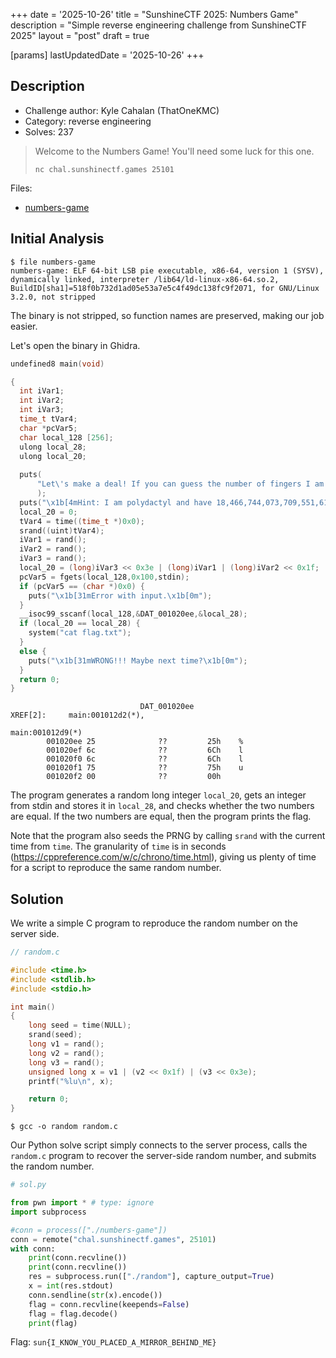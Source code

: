 +++
date = '2025-10-26'
title = "SunshineCTF 2025: Numbers Game"
description = "Simple reverse engineering challenge from SunshineCTF 2025"
layout = "post"
draft = true

[params]
lastUpdatedDate = '2025-10-26'
+++

## Description

* Challenge author: Kyle Cahalan (ThatOneKMC)
* Category: reverse engineering
* Solves: 237

> Welcome to the Numbers Game! You'll need some luck for this one.
>
> `nc chal.sunshinectf.games 25101`

Files:
* [numbers-game](/sunshine2025/numbers-game)

## Initial Analysis

```
$ file numbers-game
numbers-game: ELF 64-bit LSB pie executable, x86-64, version 1 (SYSV), dynamically linked, interpreter /lib64/ld-linux-x86-64.so.2, BuildID[sha1]=518f0b732d1ad05e53a7e5c4f49dc138fc9f2071, for GNU/Linux 3.2.0, not stripped
```

The binary is not stripped, so function names are preserved, making our job easier.

Let's open the binary in Ghidra.

```c
undefined8 main(void)

{
  int iVar1;
  int iVar2;
  int iVar3;
  time_t tVar4;
  char *pcVar5;
  char local_128 [256];
  ulong local_28;
  ulong local_20;
  
  puts(
      "Let\'s make a deal! If you can guess the number of fingers I am holding up behind my back, I\ 'll let you have my flag.\x1b[0m"
      );
  puts("\x1b[4mHint: I am polydactyl and have 18,466,744,073,709,551,615 fingers.\x1b[0m");
  local_20 = 0;
  tVar4 = time((time_t *)0x0);
  srand((uint)tVar4);
  iVar1 = rand();
  iVar2 = rand();
  iVar3 = rand();
  local_20 = (long)iVar3 << 0x3e | (long)iVar1 | (long)iVar2 << 0x1f;
  pcVar5 = fgets(local_128,0x100,stdin);
  if (pcVar5 == (char *)0x0) {
    puts("\x1b[31mError with input.\x1b[0m");
  }
  __isoc99_sscanf(local_128,&DAT_001020ee,&local_28);
  if (local_20 == local_28) {
    system("cat flag.txt");
  }
  else {
    puts("\x1b[31mWRONG!!! Maybe next time?\x1b[0m");
  }
  return 0;
}
```

```
                             DAT_001020ee                                    XREF[2]:     main:001012d2(*), 
                                                                                          main:001012d9(*)  
        001020ee 25              ??         25h    %
        001020ef 6c              ??         6Ch    l
        001020f0 6c              ??         6Ch    l
        001020f1 75              ??         75h    u
        001020f2 00              ??         00h
```

The program generates a random long integer `local_20`, gets an integer from stdin and stores it in `local_28`, and checks whether the two numbers are equal. If the two numbers are equal, then the program prints the flag.

Note that the program also seeds the PRNG by calling `srand` with the current time from `time`. The granularity of `time` is in seconds (https://cppreference.com/w/c/chrono/time.html), giving us plenty of time for a script to reproduce the same random number.

## Solution

We write a simple C program to reproduce the random number on the server side.

```c
// random.c

#include <time.h>
#include <stdlib.h>
#include <stdio.h>

int main()
{
    long seed = time(NULL);
    srand(seed);
    long v1 = rand();
    long v2 = rand();
    long v3 = rand();
    unsigned long x = v1 | (v2 << 0x1f) | (v3 << 0x3e);
    printf("%lu\n", x);

    return 0;
}
```

```
$ gcc -o random random.c
```

Our Python solve script simply connects to the server process, calls the `random.c` program to recover the server-side random number, and submits the random number.

```py
# sol.py

from pwn import * # type: ignore
import subprocess

#conn = process(["./numbers-game"])
conn = remote("chal.sunshinectf.games", 25101)
with conn:
    print(conn.recvline())
    print(conn.recvline())
    res = subprocess.run(["./random"], capture_output=True)
    x = int(res.stdout)
    conn.sendline(str(x).encode())
    flag = conn.recvline(keepends=False)
    flag = flag.decode()
    print(flag)
```

Flag: `sun{I_KNOW_YOU_PLACED_A_MIRROR_BEHIND_ME}`
